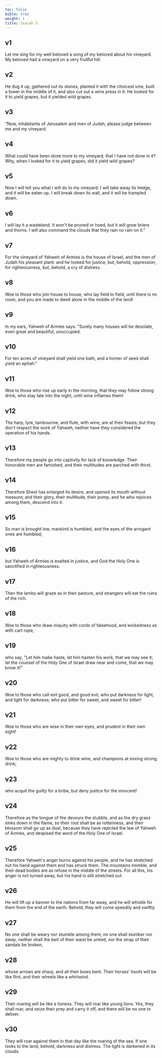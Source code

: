 ```yaml
---
toc: false
bible: true
weight: 1
title: Isaiah 5
---
```




## v1 
Let me sing for my well beloved a song of my beloved about his vineyard. My beloved had a vineyard on a very fruitful hill. 

## v2 
He dug it up, gathered out its stones, planted it with the choicest vine, built a tower in the middle of it, and also cut out a wine press in it. He looked for it to yield grapes, but it yielded wild grapes. 

## v3 
"Now, inhabitants of Jerusalem and men of Judah, please judge between me and my vineyard. 

## v4 
What could have been done more to my vineyard, that I have not done in it? Why, when I looked for it to yield grapes, did it yield wild grapes? 

## v5 
Now I will tell you what I will do to my vineyard. I will take away its hedge, and it will be eaten up. I will break down its wall, and it will be trampled down. 

## v6 
I will lay it a wasteland. It won't be pruned or hoed, but it will grow briers and thorns. I will also command the clouds that they rain no rain on it." 

## v7 
For the vineyard of Yahweh of Armies is the house of Israel, and the men of Judah his pleasant plant: and he looked for justice, but, behold, oppression; for righteousness, but, behold, a cry of distress. 

## v8 
Woe to those who join house to house, who lay field to field, until there is no room, and you are made to dwell alone in the middle of the land! 

## v9 
In my ears, Yahweh of Armies says: "Surely many houses will be desolate, even great and beautiful, unoccupied. 

## v10 
For ten acres of vineyard shall yield one bath, and a homer of seed shall yield an ephah." 

## v11 
Woe to those who rise up early in the morning, that they may follow strong drink, who stay late into the night, until wine inflames them! 

## v12 
The harp, lyre, tambourine, and flute, with wine, are at their feasts; but they don't respect the work of Yahweh, neither have they considered the operation of his hands. 

## v13 
Therefore my people go into captivity for lack of knowledge. Their honorable men are famished, and their multitudes are parched with thirst. 

## v14 
Therefore Sheol has enlarged its desire, and opened its mouth without measure; and their glory, their multitude, their pomp, and he who rejoices among them, descend into it. 

## v15 
So man is brought low, mankind is humbled, and the eyes of the arrogant ones are humbled; 

## v16 
but Yahweh of Armies is exalted in justice, and God the Holy One is sanctified in righteousness. 

## v17 
Then the lambs will graze as in their pasture, and strangers will eat the ruins of the rich. 

## v18 
Woe to those who draw iniquity with cords of falsehood, and wickedness as with cart rope, 

## v19 
who say, "Let him make haste, let him hasten his work, that we may see it; let the counsel of the Holy One of Israel draw near and come, that we may know it!" 

## v20 
Woe to those who call evil good, and good evil; who put darkness for light, and light for darkness; who put bitter for sweet, and sweet for bitter! 

## v21 
Woe to those who are wise in their own eyes, and prudent in their own sight! 

## v22 
Woe to those who are mighty to drink wine, and champions at mixing strong drink; 

## v23 
who acquit the guilty for a bribe, but deny justice for the innocent! 

## v24 
Therefore as the tongue of fire devours the stubble, and as the dry grass sinks down in the flame, so their root shall be as rottenness, and their blossom shall go up as dust, because they have rejected the law of Yahweh of Armies, and despised the word of the Holy One of Israel. 

## v25 
Therefore Yahweh's anger burns against his people, and he has stretched out his hand against them and has struck them. The mountains tremble, and their dead bodies are as refuse in the middle of the streets. For all this, his anger is not turned away, but his hand is still stretched out. 

## v26 
He will lift up a banner to the nations from far away, and he will whistle for them from the end of the earth. Behold, they will come speedily and swiftly. 

## v27 
No one shall be weary nor stumble among them; no one shall slumber nor sleep, neither shall the belt of their waist be untied, nor the strap of their sandals be broken, 

## v28 
whose arrows are sharp, and all their bows bent. Their horses' hoofs will be like flint, and their wheels like a whirlwind. 

## v29 
Their roaring will be like a lioness. They will roar like young lions. Yes, they shall roar, and seize their prey and carry it off, and there will be no one to deliver. 

## v30 
They will roar against them in that day like the roaring of the sea. If one looks to the land, behold, darkness and distress. The light is darkened in its clouds.
